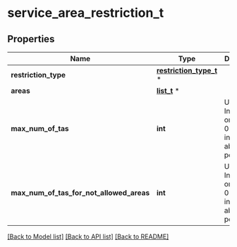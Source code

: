 # service_area_restriction_t

## Properties
Name | Type | Description | Notes
------------ | ------------- | ------------- | -------------
**restriction_type** | [**restriction_type_t**](restriction_type.md) \* |  | [optional] 
**areas** | [**list_t**](area.md) \* |  | [optional] 
**max_num_of_tas** | **int** | Unsigned Integer, i.e. only value 0 and integers above 0 are permissible. | [optional] 
**max_num_of_tas_for_not_allowed_areas** | **int** | Unsigned Integer, i.e. only value 0 and integers above 0 are permissible. | [optional] 

[[Back to Model list]](../README.md#documentation-for-models) [[Back to API list]](../README.md#documentation-for-api-endpoints) [[Back to README]](../README.md)


